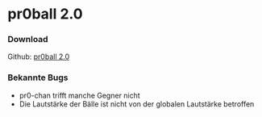 # pr0ball 2.0

### Download
Github: 
[pr0ball 2.0](Assets/Build/pr0ball_remake_v1.apk)

### Bekannte Bugs
- pr0-chan trifft manche Gegner nicht
- Die Lautstärke der Bälle ist nicht von der globalen Lautstärke betroffen
